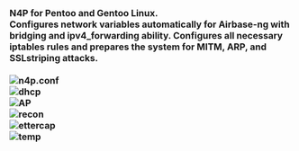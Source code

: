 <div style="margins:auto; font-weight:bold; font-size:12pt">N4P for Pentoo and Gentoo Linux.<div>
<div>Configures network variables automatically for Airbase-ng with bridging and ipv4_forwarding ability. Configures all necessary iptables rules and prepares the system for MITM, ARP, and SSLstriping attacks.</div>

<div style="margins:auto;>
<img src="http://i.imgur.com/RGdtLR8.png" alt="n4p"/>
<br />
<img src="http://i.imgur.com/gZ0aV5H.png" alt="n4p.conf" />
<br />
<img src="http://i.imgur.com/xRtUt3y.png" alt="dhcp" />
<br />
<img src="http://i.imgur.com/ORe3sma.png" alt="AP" />
<br />
<img src="http://i.imgur.com/jwHZMOK.png" alt="recon" />
<br />
<img src="http://i.imgur.com/AAqPNwE.png" alt="ettercap" />
<br />
<img src="http://i.imgur.com/t4JZKRP.png" alt="temp" />
</div>